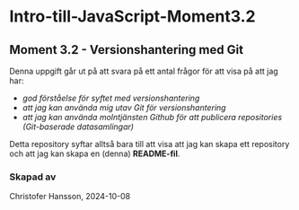 # Intro-till-JavaScript-Moment3.2
## Moment 3.2 - Versionshantering med Git
Denna uppgift går ut på att svara på ett antal frågor för att visa på att jag har:
  * *god förståelse för syftet med versionshantering*
  * *att jag kan använda mig utav Git för versionshantering*
  * *att jag kan använda molntjänsten Github för att publicera repositories (Git-baserade datasamlingar)*

Detta repository syftar alltså bara till att visa att jag kan skapa ett repository och att jag kan skapa en (denna) **README-fil**.

### Skapad av
Christofer Hansson, 2024-10-08
